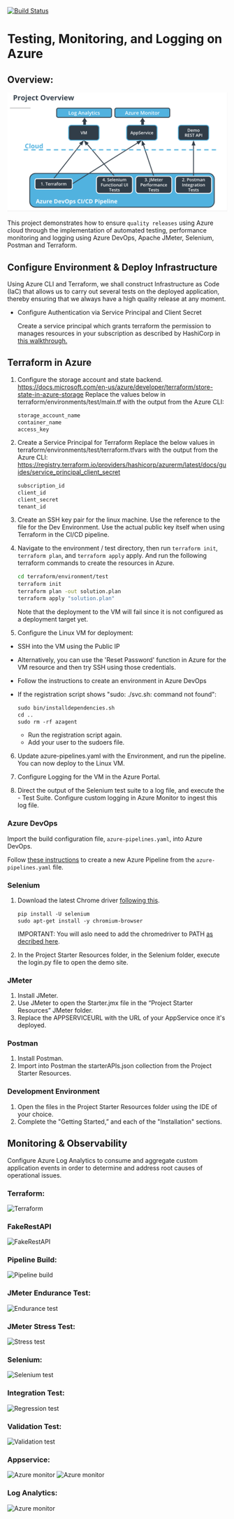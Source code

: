 [![Build Status](https://dev.azure.com/kehindealimi/QualityReleases/_apis/build/status/mudathirlawal.testing-monitoring-and-logging-on-azure?branchName=ops)](https://dev.azure.com/kehindealimi/QualityReleases/_build/latest?definitionId=2&branchName=ops)

# Testing, Monitoring, and Logging on Azure

## Overview:
![Project workflow overview](workflow-clips/project_overview.png)

This project demonstrates how to ensure `quality releases` using Azure cloud through the implementation of automated testing, performance monitoring and logging using Azure DevOps, Apache JMeter, Selenium, Postman and Terraform.

## Configure Environment & Deploy Infrastructure
Using Azure CLI and Terraform, we shall construct Infrastructure as Code (IaC) that allows us to carry out several tests on the deployed application, thereby ensuring that we always have a high quality release at any moment. 

- Configure Authentication via Service Principal and Client Secret

  Create a service principal which grants terraform the permission to manages resources in your subscription as described by HashiCorp in [this walkthrough.](https://registry.terraform.io/providers/hashicorp/azurerm/latest/docs/guides/service_principal_client_secret)

## Terraform in Azure

1. Configure the storage account and state backend. https://docs.microsoft.com/en-us/azure/developer/terraform/store-state-in-azure-storage Replace the values below in terraform/environments/test/main.tf with the output from the Azure CLI:

    ```
    storage_account_name
    container_name
    access_key
    ```

2. Create a Service Principal for Terraform Replace the below values in terraform/environments/test/terraform.tfvars with the output from the Azure CLI:
https://registry.terraform.io/providers/hashicorp/azurerm/latest/docs/guides/service_principal_client_secret

    ```
    subscription_id
    client_id
    client_secret
    tenant_id
    ```

3. Create an SSH key pair for the linux machine. Use the reference to the file for the Dev Environment. Use the actual public key itself when using Terraform in the CI/CD pipeline.

4. Navigate to the environment / test directory, then run `terraform init`, `terraform plan`, and `terraform apply` apply. And run the following terraform commands to create the resources in Azure.

    ```bash
    cd terraform/environment/test
    terraform init
    terraform plan -out solution.plan
    terraform apply "solution.plan"
    ```
    Note that the deployment to the VM will fail since it is not configured as a deployment target yet.

5. Configure the Linux VM for deployment:

- SSH into the VM using the Public IP
- Alternatively, you can use the 'Reset Password' function in Azure for the VM resource and then try SSH using those credentials.
- Follow the instructions to create an environment in Azure DevOps
- If the registration script shows "sudo: ./svc.sh: command not found":

    ```
    sudo bin/installdependencies.sh
    cd ..
    sudo rm -rf azagent
    ```
    - Run the registration script again.
    - Add your user to the sudoers file.

6. Update azure-pipelines.yaml with the Environment, and run the pipeline. You can now deploy to the Linux VM.
7. Configure Logging for the VM in the Azure Portal.

8. Direct the output of the Selenium test suite to a log file, and execute the - Test Suite. Configure custom logging in Azure Monitor to ingest this log file.

### Azure DevOps

Import the build configuration file, `azure-pipelines.yaml`, into Azure DevOps.

Follow [these instructions](https://docs.microsoft.com/en-us/azure/devops/pipelines/create-first-pipeline?view=azure-devops&tabs=java%2Ctfs-2018-2%2Cbrowser) to create a new Azure Pipeline from the `azure-pipelines.yaml` file. 

### Selenium

1. Download the latest Chrome driver [following this](https://docs.microsoft.com/en-us/azure/devops/pipelines/create-first-pipeline?view=azure-devops&tabs=java%2Ctfs-2018-2%2Cbrowser). 

    ```
    pip install -U selenium
    sudo apt-get install -y chromium-browser
    ```

    IMPORTANT: You will aslo need to add the chromedriver to PATH [as decribed here](https://sites.google.com/a/chromium.org/chromedriver/getting-started). 

2. In the Project Starter Resources folder, in the Selenium folder, execute the login.py file to open the demo site.

### JMeter

1. Install JMeter.
2. Use JMeter to open the Starter.jmx file in the “Project Starter Resources” JMeter folder.
3. Replace the APPSERVICEURL with the URL of your AppService once it's deployed.

### Postman

1. Install Postman.
2. Import into Postman the starterAPIs.json collection from the Project Starter Resources.

### Development Environment

1. Open the files in the Project Starter Resources folder using the IDE of your choice.
2. Complete the "Getting Started,” and each of the "Installation" sections.

## Monitoring & Observability
Configure Azure Log Analytics to consume and aggregate custom application events in order to determine and address root causes of operational issues.

### Terraform:
![Terraform](workflow-clips/terraform.png)

### FakeRestAPI
![FakeRestAPI](workflow-clips/fakerestapi.png)

### Pipeline Build:
![Pipeline build](workflow-clips/pipeline_build.png)

### JMeter Endurance Test:                                                                       
![Endurance test](workflow-clips/endurance_test.png)

### JMeter Stress Test:
![Stress test](workflow-clips/stress_test.png)

### Selenium:
![Selenium test](workflow-clips/selenium_test.png)

### Integration Test:
![Regression test](workflow-clips/regression_test.png)

### Validation Test:
![Validation test](workflow-clips/validation_test.png)

### Appservice:
![Azure monitor](workflow-clips/appservice1.png)
![Azure monitor](workflow-clips/appservice2.png)

### Log Analytics:
![Azure monitor](workflow-clips/selenium-logs.png)
